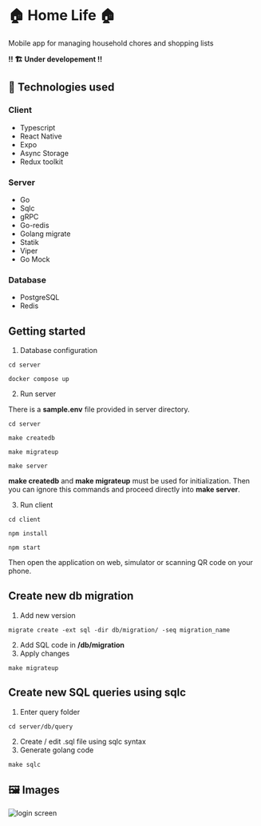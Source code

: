 
# 🏠 Home Life 🏠
Mobile app for managing household chores and shopping lists

**!! 🏗️ Under developement !!**


## 🤖 Technologies used
### Client
- Typescript
- React Native
- Expo
- Async Storage
- Redux toolkit

### Server
- Go
- Sqlc
- gRPC
- Go-redis
- Golang migrate
- Statik
- Viper
- Go Mock

### Database
- PostgreSQL
- Redis

## Getting started
1. Database configuration
```
cd server
```
```
docker compose up
```

2. Run server

There is a **sample.env** file provided in server directory.

```
cd server
```
```
make createdb
```
```
make migrateup
```
```
make server
```

**make createdb** and **make migrateup** must be used for initialization. Then you can ignore this commands and proceed directly into **make server**.

3. Run client
```
cd client
```
```
npm install
```
```
npm start
```

Then open the application on web, simulator or scanning QR code on your phone.

## Create new db migration
1. Add new version
```
migrate create -ext sql -dir db/migration/ -seq migration_name
```
2. Add SQL code in **/db/migration**
3. Apply changes
```
make migrateup
```

## Create new SQL queries using sqlc
1. Enter query folder
```
cd server/db/query
```
2. Create / edit .sql file using sqlc syntax
3. Generate golang code
```
make sqlc
```

## 🖼️ Images
![login screen]("https://github.com/Remxin/home-life/blob/master/readme-images/login.png?raw=true")
